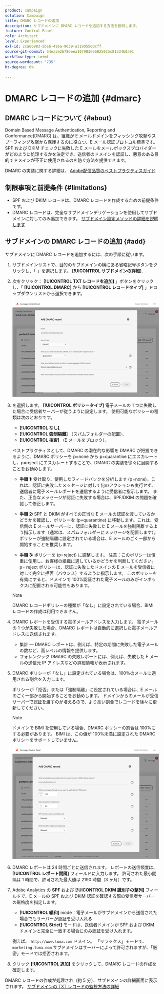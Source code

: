 ```yaml
---
product: campaign
solution: Campaign
title: DMARC レコードの追加
description: サブドメインに DMARC レコードを追加する方法を説明します。
feature: Control Panel
role: Architect
level: Experienced
exl-id: 2ca66983-5beb-495a-9639-a31905500cff
source-git-commit: 64ea5e26786eea107983ee5025025c81334b0a91
workflow-type: tm+mt
source-wordcount: '735'
ht-degree: 0%

---
```


# DMARC レコードの追加 {#dmarc}

## DMARC レコードについて {#about}

Domain Based Message Authentication, Reporting and Conformance(DMARC) は、組織が E メールドメインをフィッシング攻撃やスプーフィング攻撃から保護するのに役立つ、E メール認証プロトコル標準です。 SPF および DKIM チェックに失敗した E メールをメールボックスプロバイダーがどのように処理するかを決定でき、送信者のドメインを認証し、悪意のある目的でドメインが不正に使用されるのを防ぐ方法を提供できます。

DMARC の実装に関する詳細は、 [Adobe配信品質のベストプラクティスガイド](https://experienceleague.adobe.com/docs/deliverability-learn/deliverability-best-practice-guide/additional-resources/technotes/implement-dmarc.html)

## 制限事項と前提条件 {#limitations}

* SPF および DKIM レコードは、DMARC レコードを作成するための前提条件です。
* DMARC レコードは、完全なサブドメインデリゲーションを使用してサブドメインに対してのみ追加できます。 [サブドメイン設定メソッドの詳細を説明します](subdomains-branding.md#subdomain-delegation-methods)

## サブドメインの DMARC レコードの追加 {#add}

サブドメインに DMARC レコードを追加するには、次の手順に従います。

1. サブドメインリストで、目的のサブドメインの横にある省略記号ボタンをクリックし、「 」を選択します。 **[!UICONTROL サブドメインの詳細]**.

1. 次をクリック： **[!UICONTROL TXT レコードを追加]** 」ボタンをクリックし、「 **[!UICONTROL DMARC]** から **[!UICONTROL レコードタイプ]** 」ドロップダウンリストから選択できます。

   ![](assets/dmarc-add.png)

1. を選択します。 **[!UICONTROL ポリシータイプ]** 電子メールの 1 つに失敗した場合に受信者サーバーが従うように設定します。 使用可能なポリシーの種類は次のとおりです。

   * **[!UICONTROL なし]**,
   * **[!UICONTROL 強制隔離]** （スパムフォルダーの配置）、
   * **[!UICONTROL 拒否]** （E メールをブロック）。

   ベストプラクティスとして、DMARC の潜在的な影響を DMARC が把握できるように、DMARC ポリシーを p=none から p=quarantine にエスカレートし、p=reject にエスカレートすることで、DMARC の実装を徐々に展開することをお勧めします。

   * **手順 1:** 受け取り、使用したフィードバックを分析します (p=none)。これは、認証に失敗したメッセージに対して何のアクションも実行せず、送信者に電子メールレポートを送信するように受信者に指示します。 また、正当なメッセージが認証に失敗する場合は、SPF/DKIM の問題を確認して修正します。

   * **手順 2:** SPF と DKIM がすべての正当な E メールの認証を渡しているかどうかを確認し、ポリシーを (p=quarantine) に移動します。これは、受信側の E メールサーバーに、認証に失敗した E メールを強制隔離するよう指示します（通常は、スパムフォルダーにメッセージを配置します）。 ポリシーが強制隔離に設定されている場合は、E メールのごく一部から開始することを推奨します。

   * **手順 3:** ポリシーを (p=reject) に調整します。 注意：このポリシーは慎重に使用し、お客様の組織に適しているかどうかを判断してください。 p= reject ポリシーは、認証に失敗したドメインの E メールを受信者に対して完全に拒否（バウンス）するように指示します。 このポリシーを有効にすると、ドメインで 100%認証された電子メールのみがインボックスに配置される可能性もあります。

   >[!NOTE]
   >
   > DMARC レコードポリシーの種類が「なし」に設定されている場合、BIMI レコードの作成は利用できません。

1. DMARC レポートを受信する電子メールアドレスを入力します。 電子メールの 1 つが失敗した場合、DMARC レポートは自動的に選択した電子メールアドレスに送信されます。

   * 集計 — DMARC レポートは、例えば、特定の期間に失敗した電子メールの数など、高レベルの情報を提供します。
   * フォレンジック DMARC の失敗レポートには、例えば、失敗した E メールの送信元 IP アドレスなどの詳細情報が表示されます。

1. DMARC ポリシーが「なし」に設定されている場合は、100%のメールに適用される割合を入力します。

   ポリシーが「拒否」または「強制隔離」に設定されている場合は、E メールのごく一部から開始することをお勧めします。 ドメインからのメールが受信サーバーで認証を渡すのが増えるので、より高い割合でレコードを徐々に更新してください。

   >[!NOTE]
   >
   >ドメインで BIMI を使用している場合、DMARC ポリシーの割合は 100%にする必要があります。 BIMI は、この値が 100%未満に設定された DMARC ポリシーをサポートしていません。

   ![](assets/dmarc-add2.png)

1. DMARC レポートは 24 時間ごとに送信されます。 レポートの送信頻度は、 **[!UICONTROL レポート間隔]** フィールドに入力します。 許可された最小間隔は 1 時間で、許可された最大値は 2190 時間（3 ヶ月）です。

1. Adobe Analytics の **SPF** および **[!UICONTROL DKIM 識別子の整列]** フィールドで、E メールの SPF および DKIM 認証を確認する際の受信者サーバーの厳格度を指定します。

   * **[!UICONTROL 緩和]** mode：電子メールがサブドメインから送信された場合でもサーバーが認証を受け入れる
   * **[!UICONTROL Strict]** モードは、送信者ドメインが SPF および DKIM ドメインと完全に一致する場合にのみ認証を受け入れます。

   例えば、 `http://www.luma.com` ドメイン。 「リラックス」モードで、 `marketing.luma.com` サブドメインはサーバーによって許可されますが、「厳密」モードでは拒否されます。

1. クリック **[!UICONTROL 追加]** をクリックして、DMARC レコードの作成を確定します。

DMARC レコードの作成が処理され（約 5 分）、サブドメインの詳細画面に表示されます。 [サブドメインの TXT レコードの監視方法の詳細](gs-txt-records.md#monitor)
